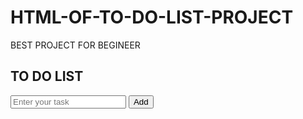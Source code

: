 # HTML-OF-TO-DO-LIST-PROJECT
BEST PROJECT FOR BEGINEER

<!DOCTYPE html>
<html lang="en">
<head>
    <meta charset="UTF-8">
    <meta name="viewport" content="width=device-width, initial-scale=1.0">
    <title>Document</title>
    <link rel="stylesheet" href="style.css">
    <link rel="favicon" type="image/x-icon" href= "favicon (2).png">
</head>
<body>
    <div class="container">
        <div class="todo-app">
            <h2>TO DO LIST</h2>
            <div class="row">
            <input type="text" id="input" placeholder="Enter your task">
            <button onclick="addTask()">Add</button>
        </div>
            <ul id="list-container">
                <!-- <li class="checked">Task 1</li>
                <li>Task 2</li>
                <li>Task 3</li> -->
            </ul>
        </div>
    </div>
    <script src="script.js"></script>
</body>
</html>

